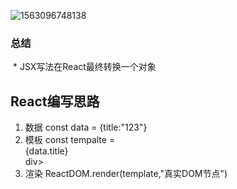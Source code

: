 ![1563096748138](C:\Users\Administrator.WIN10-20180302D\AppData\Roaming\Typora\typora-user-images\1563096748138.png)



### 总结

​	*  JSX写法在React最终转换一个对象





## React编写思路	

1.  数据   const data = {title:"123"}
2. 模板   const tempalte = <div>{data.title}</div>div>
3. 渲染   ReactDOM.render(template,"真实DOM节点")